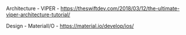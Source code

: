 Architecture - VIPER - https://theswiftdev.com/2018/03/12/the-ultimate-viper-architecture-tutorial/


Design - MaterialI/O - https://material.io/develop/ios/
